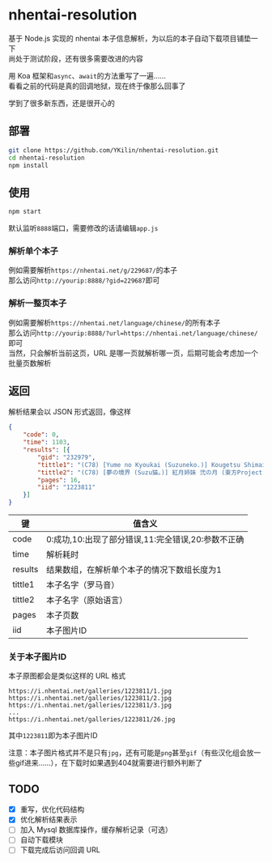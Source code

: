 # nhentai-resolution
基于 Node.js 实现的 nhentai 本子信息解析，为以后的本子自动下载项目铺垫一下  
尚处于测试阶段，还有很多需要改进的内容  

用 Koa 框架和`async`、`await`的方法重写了一遍……  
看看之前的代码是真的回调地狱，现在终于像那么回事了  

学到了很多新东西，还是很开心的

## 部署
```bash
git clone https://github.com/YKilin/nhentai-resolution.git
cd nhentai-resolution
npm install
```

## 使用
```bash
npm start
```
默认监听`8888`端口，需要修改的话请编辑`app.js`

### 解析单个本子
例如需要解析`https://nhentai.net/g/229687/`的本子  
那么访问`http://yourip:8888/?gid=229687`即可

### 解析一整页本子
例如需要解析`https://nhentai.net/language/chinese/`的所有本子  
那么访问`http://yourip:8888/?url=https://nhentai.net/language/chinese/`即可  
当然，只会解析当前这页，URL 是哪一页就解析哪一页，后期可能会考虑加一个批量页数解析

## 返回
解析结果会以 JSON 形式返回，像这样
```json
{
	"code": 0,
	"time": 1103,
	"results": [{
		"gid": "232979",
		"tittle1": "(C78) [Yume no Kyoukai (Suzuneko.)] Kougetsu Shimai - Ni no Tsuki (Touhou Project) [Chinese] [冴月麟个人汉化]",
		"tittle2": "(C78) [夢の境界 (Suzu猫。)] 紅月姉妹 弐の月 (東方Project) [中国翻訳]",
		"pages": 16,
		"iid": "1223811"
	}]
}
```
 
| 键        | 值含义                                              |
| --------- | --------------------------------------------------- |
| code      | 0:成功,10:出现了部分错误,11:完全错误,20:参数不正确  |
| time      | 解析耗时                            |
| results   | 结果数组，在解析单个本子的情况下数组长度为1         |
| tittle1   | 本子名字（罗马音）                                  |
| tittle2   | 本子名字（原始语言）                                |
| pages     | 本子页数                                            |
| iid       | 本子图片ID                                          |

### 关于本子图片ID
本子原图都会是类似这样的 URL 格式
```
https://i.nhentai.net/galleries/1223811/1.jpg
https://i.nhentai.net/galleries/1223811/2.jpg
https://i.nhentai.net/galleries/1223811/3.jpg
...
https://i.nhentai.net/galleries/1223811/26.jpg
```
其中`1223811`即为本子图片ID  

注意：本子图片格式并不是只有`jpg`，还有可能是`png`甚至`gif`（有些汉化组会放一些gif进来……），在下载时如果遇到404就需要进行额外判断了

## TODO
- [x] 重写，优化代码结构
- [x] 优化解析结果表示
- [ ] 加入 Mysql 数据库操作，缓存解析记录（可选）
- [ ] 自动下载模块
- [ ] 下载完成后访问回调 URL
